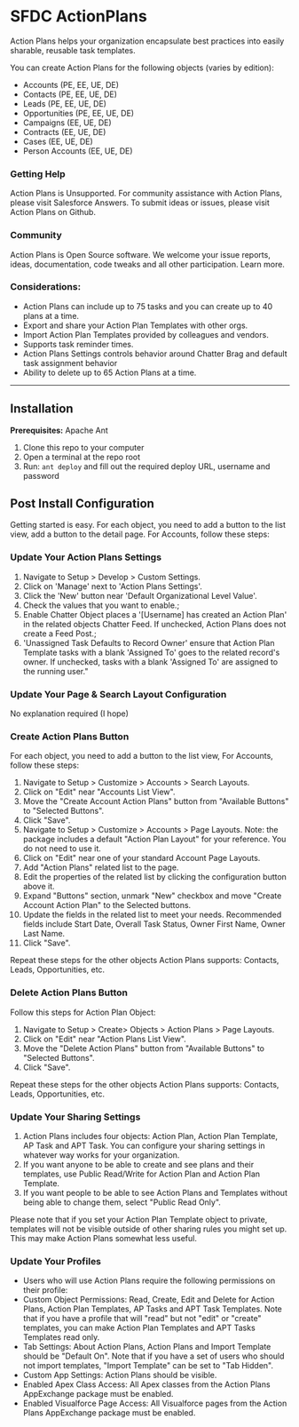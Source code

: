SFDC ActionPlans
================

Action Plans helps your organization encapsulate best practices into easily sharable, reusable task templates.

You can create Action Plans for the following objects (varies by edition):
  * Accounts (PE, EE, UE, DE)
  * Contacts (PE, EE, UE, DE)
  * Leads (PE, EE, UE, DE)
  * Opportunities (PE, EE, UE, DE)
  * Campaigns (EE, UE, DE)
  * Contracts (EE, UE, DE)
  * Cases (EE, UE, DE)
  * Person Accounts (EE, UE, DE)

### Getting Help
Action Plans is Unsupported. For community assistance with Action Plans, please visit Salesforce Answers. To submit ideas or issues, please visit Action Plans on Github.

### Community
Action Plans is Open Source software. We welcome your issue reports, ideas, documentation, code tweaks and all other participation. Learn more.

### Considerations:
  * Action Plans can include up to 75 tasks and you can create up to 40 plans at a time.
  * Export and share your Action Plan Templates with other orgs.
  * Import Action Plan Templates provided by colleagues and vendors.
  * Supports task reminder times.
  * Action Plans Settings controls behavior around Chatter Brag and default task assignment behavior
  * Ability to delete up to 65 Action Plans at a time.

<hr />

Installation
------------
<b>Prerequisites:</b> Apache Ant

  1. Clone this repo to your computer
  2. Open a terminal at the repo root
  3. Run: `ant deploy` and fill out the required deploy URL, username and password

Post Install Configuration
--------------------------

Getting started is easy. For each object, you need to add a button to the list view, add a button to the detail page. For Accounts, follow these steps:

### Update Your Action Plans Settings
  1. Navigate to Setup > Develop > Custom Settings. 
  2. Click on 'Manage' next to 'Action Plans Settings'. 
  3. Click the 'New' button near 'Default Organizational Level Value'. 
  4. Check the values that you want to enable.;
  5. Enable Chatter Object places a '[Username] has created an Action Plan' in the related objects Chatter Feed. If unchecked, Action Plans does not create a Feed Post.;
  6. 'Unassigned Task Defaults to Record Owner' ensure that Action Plan Template tasks with a blank 'Assigned To' goes to the related record's owner. If unchecked, tasks with a blank 'Assigned To' are assigned to the running user."

### Update Your Page & Search Layout Configuration
No explanation required (I hope)

### Create Action Plans Button
For each object, you need to add a button to the list view, For Accounts, follow these steps:
  1. Navigate to Setup > Customize > Accounts > Search Layouts.
  2. Click on "Edit" near "Accounts List View".
  3. Move the "Create Account Action Plans" button from "Available Buttons" to "Selected Buttons".
  4. Click "Save".
  5. Navigate to Setup > Customize > Accounts > Page Layouts. Note: the package includes a default "Action Plan Layout" for your reference. You do not need to use it.
  6. Click on "Edit" near one of your standard Account Page Layouts.
  7. Add "Action Plans" related list to the page.
  8. Edit the properties of the related list by clicking the configuration button above it.
  9. Expand "Buttons" section, unmark "New" checkbox and move "Create Account Action Plan" to the Selected buttons.
  10. Update the fields in the related list to meet your needs. Recommended fields include Start Date, Overall Task Status, Owner First Name, Owner Last Name.
  11. Click "Save".

Repeat these steps for the other objects Action Plans supports: Contacts, Leads, Opportunities, etc.

### Delete Action Plans Button
Follow this steps for Action Plan Object:
  1. Navigate to Setup > Create> Objects > Action Plans > Page Layouts.
  2. Click on "Edit" near "Action Plans List View".
  3. Move the "Delete Action Plans" button from "Available Buttons" to "Selected Buttons".
  4. Click "Save".

Repeat these steps for the other objects Action Plans supports: Contacts, Leads, Opportunities, etc.

### Update Your Sharing Settings
  1. Action Plans includes four objects: Action Plan, Action Plan Template, AP Task and APT Task. You can configure your sharing settings in whatever way works for your organization.
  2. If you want anyone to be able to create and see plans and their templates, use Public Read/Write for Action Plan and Action Plan Template.
  3. If you want people to be able to see Action Plans and Templates without being able to change them, select "Public Read Only".

Please note that if you set your Action Plan Template object to private, templates will not be visible outside of other sharing rules you might set up. This may make Action Plans somewhat less useful.


### Update Your Profiles
  * Users who will use Action Plans require the following permissions on their profile:
  * Custom Object Permissions: Read, Create, Edit and Delete for Action Plans, Action Plan Templates, AP Tasks and APT Task Templates. Note that if you have a profile that will "read" but not "edit" or "create" templates, you can make Action Plan Templates and APT Tasks Templates read only.
  * Tab Settings: About Action Plans, Action Plans and Import Template should be "Default On". Note that if you have a set of users who should not import templates, "Import Template" can be set to "Tab Hidden".
  * Custom App Settings: Action Plans should be visible.
  * Enabled Apex Class Access: All Apex classes from the Action Plans AppExchange package must be enabled.
  * Enabled Visualforce Page Access: All Visualforce pages from the Action Plans AppExchange package must be enabled.
